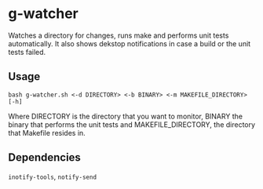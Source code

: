 # g-watcher
Watches a directory for changes, runs make and performs unit tests automatically. It also shows dekstop notifications in case a build or the unit tests failed.

## Usage
`bash g-watcher.sh <-d DIRECTORY> <-b BINARY> <-m MAKEFILE_DIRECTORY> [-h]`

Where DIRECTORY is the directory that you want to monitor, BINARY the binary that performs the unit tests and MAKEFILE_DIRECTORY, the directory that Makefile resides in.

## Dependencies
`inotify-tools`,
`notify-send`
